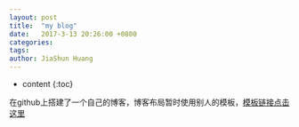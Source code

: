 ```yaml
---
layout: post
title:  "my blog"
date:   2017-3-13 20:26:00 +0800
categories: 
tags: 
author: JiaShun Huang
---
```

* content
{:toc}

在github上搭建了一个自己的博客，博客布局暂时使用别人的模板，[模板链接点击这里](https://github.com/Gaohaoyang/gaohaoyang.github.io/)